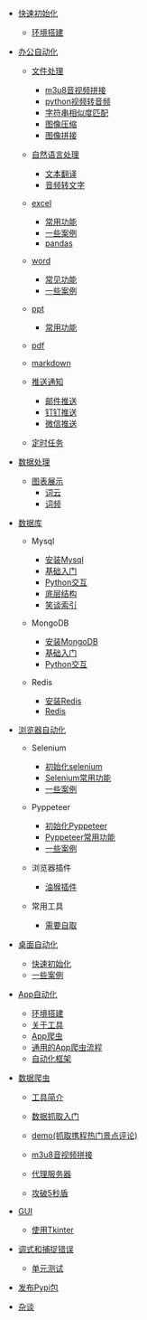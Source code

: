 * [快速初始化](快速初始化/readme.md)
    * [环境搭建](快速初始化/installer.md)

* [办公自动化](办公自动化/readme.md)

    * [文件处理](办公自动化/文件处理/readme.md)
        * [m3u8音视频拼接](办公自动化/文件处理/m3u8音视频拼接.md)
        * [python视频转音频](办公自动化/文件处理/python视频转音频.md)
        * [字符串相似度匹配](办公自动化/文件处理/字符串相似度匹配.md)
        * [图像压缩](办公自动化/文件处理/图像压缩.md)
        * [图像拼接](办公自动化/文件处理/图像拼接.md)

    * [自然语言处理](办公自动化/自然语言处理/readme.md)
        * [文本翻译](办公自动化/自然语言处理/文本翻译.md)
        * [音频转文字](办公自动化/自然语言处理/音频转文字.md)

    * [excel](办公自动化/excel/readme.md)
        * [常用功能](办公自动化/excel/常用功能.md)
        * [一些案例](办公自动化/excel/一些案例.md)
        * [pandas](办公自动化/excel/pandas.md)

    * [word](办公自动化/word/readme.md)
        * [常见功能](办公自动化/word/常用功能.md)
        * [一些案例](办公自动化/word/一些案例.md)

    * [ppt](办公自动化/ppt/readme.md)
        * [常用功能](办公自动化/ppt/常用功能.md)

    * [pdf](办公自动化/pdf/readme.md)

    * [markdown](办公自动化/pdf/markdown.md)

    * [推送通知](办公自动化/email/readme.md)
        * [邮件推送](办公自动化/email/邮件推送.md)
        * [钉钉推送](办公自动化/email/钉钉推送.md)
        * [微信推送](办公自动化/email/微信推送.md)

    * [定时任务](办公自动化/定时任务/基本用法.md)


* [数据处理](办公自动化/数据处理/readme.md)
    * [图表展示](办公自动化/数据处理/图表展示/readme.md)
        * [词云](办公自动化/数据处理/图表展示/词云.md)
        * [词频](办公自动化/数据处理/图表展示/词频.md)

* [数据库](数据库/readme.md)
    * Mysql
        * [安装Mysql](数据库/Mysql/安装Mysql.md)
        * [基础入门](数据库/Mysql/Mysql.md)
        * [Python交互](数据库/Mysql/Python-Mysql.md)
        * [底层结构](数据库/Mysql/底层结构.md)
        * [笑谈索引](数据库/Mysql/笑谈索引.md)
    * MongoDB
        * [安装MongoDB](数据库/MongoDB/安装MongoDB.md)
        * [基础入门](数据库/MongoDB/MongoDB.md)
        * [Python交互](数据库/MongoDB/Python-MongoDB.md)

    * Redis
        * [安装Redis](数据库/Redis/安装Redis.md)
        * [Redis](数据库/Redis/Redis.md)

* [浏览器自动化](浏览器自动化/readme.md)
    * Selenium
        * [初始化selenium](浏览器自动化/selenium/初始化selenium.md)
        * [Selenium常用功能](浏览器自动化/selenium/selenium常用功能.md)
        * [一些案例](浏览器自动化/selenium/一些案例.md)

    * Pyppeteer
        * [初始化Pyppeteer](浏览器自动化/pyppeteer/初始化pyppeteer.md)
        * [Pyppeteer常用功能](浏览器自动化/pyppeteer/pyppeteer常用功能.md)
        * [一些案例](浏览器自动化/pyppeteer/一些案例.md)

    * 浏览器插件
        * [油猴插件](浏览器自动化/油猴插件/readme.md)

    * 常用工具
        * [需要自取](浏览器自动化/常用工具/readme.md)

* [桌面自动化](桌面自动化/readme.md)
    * [快速初始化](桌面自动化/快速初始化.md)
    * [一些案例](桌面自动化/一些案例.md)

* [App自动化](App自动化/readme.md)
    * [环境搭建](App自动化/环境搭建/readme.md)
    * [关于工具](App自动化/抓包配置/readme.md)
    * [App爬虫](App自动化/App爬虫/我是如何开发App爬虫的.md)
    * [通用的App爬虫流程](App自动化/App爬虫/通用的App爬虫流程.md)
    * [自动化框架](App自动化/自动化框架/Appium/xhs.md)

* [数据爬虫](爬虫/readme.md)
    * [工具简介](爬虫/工具简介.md)
    * [数据抓取入门](爬虫/数据抓取入门.md)
    * [demo(抓取携程热门景点评论)](爬虫/demo(抓取携程热门景点评论).md)

    * [m3u8音视频拼接](爬虫/m3u8音视频拼接.md)
    * [代理服务器](爬虫/代理服务器.md)
    * [攻破5秒盾](爬虫/攻破5秒盾.md)

* [GUI](GUI/readme.md)
    * [使用Tkinter](GUI/tk_数据库交互查询界面.md)

* [调式和捕捉错误](调式和捕捉错误/readme.md)
    * [单元测试](调式和捕捉错误/dostest.md)

* [发布Pypi包](Pypi包发布/readme.md)

* [杂谈](杂谈/可视化工具及安装.md)